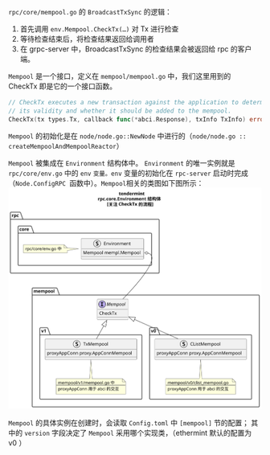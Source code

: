 

`rpc/core/mempool.go` 的 `BroadcastTxSync` 的逻辑：

1. 首先调用 `env.Mempool.CheckTx(…)` 对 Tx 进行检查
2. 等待检查结束后，将检查结果返回给调用者
3. 在 grpc-server 中，BroadcastTxSync 的检查结果会被返回给 rpc 的客户端。

`Mempool` 是一个接口，定义在 `mempool/mempool.go` 中，我们这里用到的 CheckTx 即是它的一个接口函数。

```go
// CheckTx executes a new transaction against the application to determine
// its validity and whether it should be added to the mempool.
CheckTx(tx types.Tx, callback func(*abci.Response), txInfo TxInfo) error
```

`Mempool` 的初始化是在 `node/node.go::NewNode` 中进行的（`node/node.go :: createMempoolAndMempoolReactor`）

`Mempool` 被集成在 `Environment` 结构体中。 `Environment` 的唯一实例就是  `rpc/core/env.go` 中的 `env` `变量。env` 变量的初始化在 `rpc-server` 启动时完成（`Node.ConfigRPC `函数中）。`Mempool`相关的类图如下图所示：
![mempool](../plantuml-img/plantumls/005.mempool/3.tendermint.rpc.core.Environment结构体.01.svg)

`Mempool` 的具体实例在创建时，会读取 `Config.toml` 中 `[mempool]` 节的配置；
其中的 `version` 字段决定了 `Mempool` 采用哪个实现类，（ethermint 默认的配置为 v0 ）
```

```
